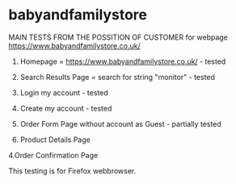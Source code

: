 # babyandfamilystore
MAIN TESTS FROM THE POSSITION OF CUSTOMER for webpage https://www.babyandfamilystore.co.uk/ 


1. Homepage = https://www.babyandfamilystore.co.uk/ - tested

2. Search Results Page = search for string "monitor" - tested

3. Login my account - tested

4. Create my account - tested

5. Order Form Page without account as Guest - partially tested

6. Product Details Page

4.Order Confirmation Page


This testing is for Firefox webbrowser.
